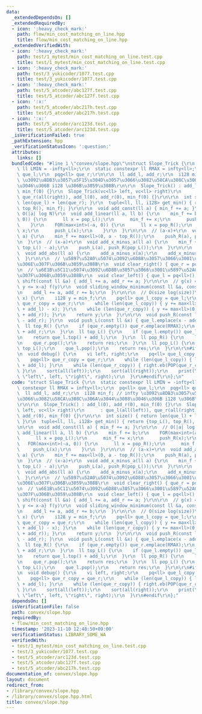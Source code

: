 ```yaml
---
data:
  _extendedDependsOn: []
  _extendedRequiredBy:
  - icon: ':heavy_check_mark:'
    path: flow/min_cost_matching_on_line.hpp
    title: flow/min_cost_matching_on_line.hpp
  _extendedVerifiedWith:
  - icon: ':heavy_check_mark:'
    path: test/1_mytest/min_cost_matching_on_line.test.cpp
    title: test/1_mytest/min_cost_matching_on_line.test.cpp
  - icon: ':heavy_check_mark:'
    path: test/3_yukicoder/1077.test.cpp
    title: test/3_yukicoder/1077.test.cpp
  - icon: ':heavy_check_mark:'
    path: test/5_atcoder/abc127f.test.cpp
    title: test/5_atcoder/abc127f.test.cpp
  - icon: ':x:'
    path: test/5_atcoder/abc217h.test.cpp
    title: test/5_atcoder/abc217h.test.cpp
  - icon: ':x:'
    path: test/5_atcoder/arc123d.test.cpp
    title: test/5_atcoder/arc123d.test.cpp
  _isVerificationFailed: true
  _pathExtension: hpp
  _verificationStatusIcon: ':question:'
  attributes:
    links: []
  bundledCode: "#line 1 \"convex/slope.hpp\"\nstruct Slope_Trick {\r\n  static constexpr\
    \ ll LMIN = -infty<ll>;\r\n  static constexpr ll RMAX = infty<ll>;\r\n  pq<ll>\
    \ que_l;\r\n  pqg<ll> que_r;\r\n\r\n  ll add_l, add_r;\r\n  i128 min_f; // infty\
    \ \u3092\u8DB3\u3057\u5F15\u304D\u3057\u3066\u3082\u58CA\u308C\u306A\u3044\u3088\
    \u3046\u306B i128 \u306B\u3059\u308B\r\n\r\n  Slope_Trick() : add_l(0), add_r(0),\
    \ min_f(0) {}\r\n  Slope_Trick(vc<ll> left, vc<ll> right)\r\n      : que_l(all(left)),\
    \ que_r(all(right)), add_l(0), add_r(0), min_f(0) {}\r\n\r\n  int size() { return\
    \ len(que_l) + len(que_r); }\r\n  tuple<ll, ll, i128> get_min() { return {top_L(),\
    \ top_R(), min_f}; }\r\n\r\n  void add_const(ll a) { min_f += a; }\r\n\r\n  //\
    \ O(|a| log N)\r\n  void add_linear(ll a, ll b) {\r\n    min_f += b;\r\n    FOR(max<int>(a,\
    \ 0)) {\r\n      ll x = pop_L();\r\n      min_f += x;\r\n      push_R(x);\r\n\
    \    }\r\n    FOR(max<int>(-a, 0)) {\r\n      ll x = pop_R();\r\n      min_f -=\
    \ x;\r\n      push_L(x);\r\n    }\r\n  }\r\n\r\n  // (a-x)+\r\n  void add_a_minus_x(ll\
    \ a) {\r\n    min_f += max<ll>(0, a - top_R());\r\n    push_R(a), push_L(pop_R());\r\
    \n  }\r\n  // (x-a)+\r\n  void add_x_minus_a(ll a) {\r\n    min_f += max<ll>(0,\
    \ top_L() - a);\r\n    push_L(a), push_R(pop_L());\r\n  }\r\n\r\n  // |x-a|\r\n\
    \  void add_abs(ll a) {\r\n    add_a_minus_x(a);\r\n    add_x_minus_a(a);\r\n\
    \  }\r\n\r\n  // \u5897\u52A0\u5074\u3092\u6D88\u3057\u3066\u3001\u6E1B\u5C11\u5074\
    \u306E\u307F\u306B\u3059\u308B\r\n  void clear_right() { que_r = pqg<ll>(); }\r\
    \n  // \u6E1B\u5C11\u5074\u3092\u6D88\u3057\u3066\u3001\u5897\u52A0\u5074\u306E\
    \u307F\u306B\u3059\u308B\r\n  void clear_left() { que_l = pq<ll>(); }\r\n  void\
    \ shift(const ll &a) { add_l += a, add_r += a; }\r\n\r\n  // g(x) = min_{x-b <=\
    \ y <= x-a} f(y)\r\n  void sliding_window_minimum(const ll &a, const ll &b) {\r\
    \n    add_l += a, add_r += b;\r\n  }\r\n\r\n  // O(size log(size))\r\n  i128 eval(ll\
    \ x) {\r\n    i128 y = min_f;\r\n    pq<ll> que_l_copy = que_l;\r\n    pqg<ll>\
    \ que_r_copy = que_r;\r\n    while (len(que_l_copy)) { y += max<ll>(0, (POP(que_l_copy)\
    \ + add_l) - x); }\r\n    while (len(que_r_copy)) { y += max<ll>(0, x - (POP(que_r_copy)\
    \ + add_r)); }\r\n    return y;\r\n  }\r\n\r\n  void push_R(const ll &x) { que_r.emplace(x\
    \ - add_r); }\r\n  void push_L(const ll &x) { que_l.emplace(x - add_l); }\r\n\
    \  ll top_R() {\r\n    if (que_r.empty()) que_r.emplace(RMAX);\r\n    return que_r.top()\
    \ + add_r;\r\n  }\r\n  ll top_L() {\r\n    if (que_l.empty()) que_l.emplace(LMIN);\r\
    \n    return que_l.top() + add_l;\r\n  }\r\n  ll pop_R() {\r\n    ll res = top_R();\r\
    \n    que_r.pop();\r\n    return res;\r\n  }\r\n  ll pop_L() {\r\n    ll res =\
    \ top_L();\r\n    que_l.pop();\r\n    return res;\r\n  }\r\n\r\n#ifdef FASTIO\r\
    \n  void debug() {\r\n    vi left, right;\r\n    pq<ll> que_l_copy = que_l;\r\n\
    \    pqg<ll> que_r_copy = que_r;\r\n    while (len(que_l_copy)) { left.eb(POP(que_l_copy)\
    \ + add_l); }\r\n    while (len(que_r_copy)) { right.eb(POP(que_r_copy) + add_r);\
    \ }\r\n    sort(all(left));\r\n    sort(all(right));\r\n    print(\"min_f\", min_f,\
    \ \"left\", left, \"right\", right);\r\n  }\r\n#endif\r\n};\n"
  code: "struct Slope_Trick {\r\n  static constexpr ll LMIN = -infty<ll>;\r\n  static\
    \ constexpr ll RMAX = infty<ll>;\r\n  pq<ll> que_l;\r\n  pqg<ll> que_r;\r\n\r\n\
    \  ll add_l, add_r;\r\n  i128 min_f; // infty \u3092\u8DB3\u3057\u5F15\u304D\u3057\
    \u3066\u3082\u58CA\u308C\u306A\u3044\u3088\u3046\u306B i128 \u306B\u3059\u308B\
    \r\n\r\n  Slope_Trick() : add_l(0), add_r(0), min_f(0) {}\r\n  Slope_Trick(vc<ll>\
    \ left, vc<ll> right)\r\n      : que_l(all(left)), que_r(all(right)), add_l(0),\
    \ add_r(0), min_f(0) {}\r\n\r\n  int size() { return len(que_l) + len(que_r);\
    \ }\r\n  tuple<ll, ll, i128> get_min() { return {top_L(), top_R(), min_f}; }\r\
    \n\r\n  void add_const(ll a) { min_f += a; }\r\n\r\n  // O(|a| log N)\r\n  void\
    \ add_linear(ll a, ll b) {\r\n    min_f += b;\r\n    FOR(max<int>(a, 0)) {\r\n\
    \      ll x = pop_L();\r\n      min_f += x;\r\n      push_R(x);\r\n    }\r\n \
    \   FOR(max<int>(-a, 0)) {\r\n      ll x = pop_R();\r\n      min_f -= x;\r\n \
    \     push_L(x);\r\n    }\r\n  }\r\n\r\n  // (a-x)+\r\n  void add_a_minus_x(ll\
    \ a) {\r\n    min_f += max<ll>(0, a - top_R());\r\n    push_R(a), push_L(pop_R());\r\
    \n  }\r\n  // (x-a)+\r\n  void add_x_minus_a(ll a) {\r\n    min_f += max<ll>(0,\
    \ top_L() - a);\r\n    push_L(a), push_R(pop_L());\r\n  }\r\n\r\n  // |x-a|\r\n\
    \  void add_abs(ll a) {\r\n    add_a_minus_x(a);\r\n    add_x_minus_a(a);\r\n\
    \  }\r\n\r\n  // \u5897\u52A0\u5074\u3092\u6D88\u3057\u3066\u3001\u6E1B\u5C11\u5074\
    \u306E\u307F\u306B\u3059\u308B\r\n  void clear_right() { que_r = pqg<ll>(); }\r\
    \n  // \u6E1B\u5C11\u5074\u3092\u6D88\u3057\u3066\u3001\u5897\u52A0\u5074\u306E\
    \u307F\u306B\u3059\u308B\r\n  void clear_left() { que_l = pq<ll>(); }\r\n  void\
    \ shift(const ll &a) { add_l += a, add_r += a; }\r\n\r\n  // g(x) = min_{x-b <=\
    \ y <= x-a} f(y)\r\n  void sliding_window_minimum(const ll &a, const ll &b) {\r\
    \n    add_l += a, add_r += b;\r\n  }\r\n\r\n  // O(size log(size))\r\n  i128 eval(ll\
    \ x) {\r\n    i128 y = min_f;\r\n    pq<ll> que_l_copy = que_l;\r\n    pqg<ll>\
    \ que_r_copy = que_r;\r\n    while (len(que_l_copy)) { y += max<ll>(0, (POP(que_l_copy)\
    \ + add_l) - x); }\r\n    while (len(que_r_copy)) { y += max<ll>(0, x - (POP(que_r_copy)\
    \ + add_r)); }\r\n    return y;\r\n  }\r\n\r\n  void push_R(const ll &x) { que_r.emplace(x\
    \ - add_r); }\r\n  void push_L(const ll &x) { que_l.emplace(x - add_l); }\r\n\
    \  ll top_R() {\r\n    if (que_r.empty()) que_r.emplace(RMAX);\r\n    return que_r.top()\
    \ + add_r;\r\n  }\r\n  ll top_L() {\r\n    if (que_l.empty()) que_l.emplace(LMIN);\r\
    \n    return que_l.top() + add_l;\r\n  }\r\n  ll pop_R() {\r\n    ll res = top_R();\r\
    \n    que_r.pop();\r\n    return res;\r\n  }\r\n  ll pop_L() {\r\n    ll res =\
    \ top_L();\r\n    que_l.pop();\r\n    return res;\r\n  }\r\n\r\n#ifdef FASTIO\r\
    \n  void debug() {\r\n    vi left, right;\r\n    pq<ll> que_l_copy = que_l;\r\n\
    \    pqg<ll> que_r_copy = que_r;\r\n    while (len(que_l_copy)) { left.eb(POP(que_l_copy)\
    \ + add_l); }\r\n    while (len(que_r_copy)) { right.eb(POP(que_r_copy) + add_r);\
    \ }\r\n    sort(all(left));\r\n    sort(all(right));\r\n    print(\"min_f\", min_f,\
    \ \"left\", left, \"right\", right);\r\n  }\r\n#endif\r\n};"
  dependsOn: []
  isVerificationFile: false
  path: convex/slope.hpp
  requiredBy:
  - flow/min_cost_matching_on_line.hpp
  timestamp: '2023-11-10 12:48:50+09:00'
  verificationStatus: LIBRARY_SOME_WA
  verifiedWith:
  - test/1_mytest/min_cost_matching_on_line.test.cpp
  - test/3_yukicoder/1077.test.cpp
  - test/5_atcoder/arc123d.test.cpp
  - test/5_atcoder/abc127f.test.cpp
  - test/5_atcoder/abc217h.test.cpp
documentation_of: convex/slope.hpp
layout: document
redirect_from:
- /library/convex/slope.hpp
- /library/convex/slope.hpp.html
title: convex/slope.hpp
---
```

